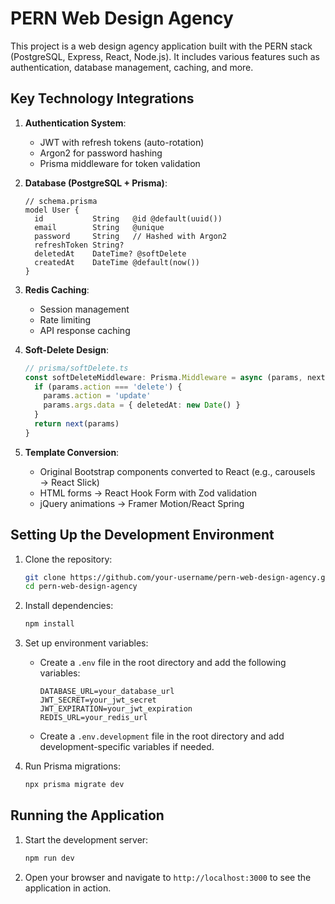 # PERN Web Design Agency

This project is a web design agency application built with the PERN stack (PostgreSQL, Express, React, Node.js). It includes various features such as authentication, database management, caching, and more.

## Key Technology Integrations

1. **Authentication System**:
   - JWT with refresh tokens (auto-rotation)
   - Argon2 for password hashing
   - Prisma middleware for token validation

2. **Database (PostgreSQL + Prisma)**:
   ```prisma
   // schema.prisma
   model User {
     id           String   @id @default(uuid())
     email        String   @unique
     password     String   // Hashed with Argon2
     refreshToken String?
     deletedAt    DateTime? @softDelete
     createdAt    DateTime @default(now())
   }
   ```

3. **Redis Caching**:
   - Session management
   - Rate limiting
   - API response caching

4. **Soft-Delete Design**:
   ```typescript
   // prisma/softDelete.ts
   const softDeleteMiddleware: Prisma.Middleware = async (params, next) => {
     if (params.action === 'delete') {
       params.action = 'update'
       params.args.data = { deletedAt: new Date() }
     }
     return next(params)
   }
   ```

5. **Template Conversion**:
   - Original Bootstrap components converted to React (e.g., carousels → React Slick)
   - HTML forms → React Hook Form with Zod validation
   - jQuery animations → Framer Motion/React Spring

## Setting Up the Development Environment

1. Clone the repository:
   ```bash
   git clone https://github.com/your-username/pern-web-design-agency.git
   cd pern-web-design-agency
   ```

2. Install dependencies:
   ```bash
   npm install
   ```

3. Set up environment variables:
   - Create a `.env` file in the root directory and add the following variables:
     ```
     DATABASE_URL=your_database_url
     JWT_SECRET=your_jwt_secret
     JWT_EXPIRATION=your_jwt_expiration
     REDIS_URL=your_redis_url
     ```

   - Create a `.env.development` file in the root directory and add development-specific variables if needed.

4. Run Prisma migrations:
   ```bash
   npx prisma migrate dev
   ```

## Running the Application

1. Start the development server:
   ```bash
   npm run dev
   ```

2. Open your browser and navigate to `http://localhost:3000` to see the application in action.
